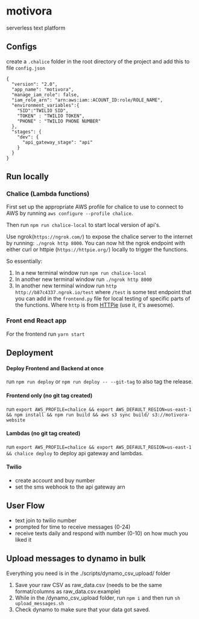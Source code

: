 # motivora
serverless text platform

## Configs

create a `.chalice` folder in the root directory of the project and add this to file `config.json`
```
{
  "version": "2.0",
  "app_name": "motivora",
  "manage_iam_role": false,
  "iam_role_arn": "arn:aws:iam::ACOUNT_ID:role/ROLE_NAME",
  "environment_variables":{
    "SID":"TWILIO SID",
    "TOKEN" : "TWILIO TOKEN",
    "PHONE" : "TWILIO PHONE NUMBER"
  },
  "stages": {
    "dev": {
      "api_gateway_stage": "api"
    }
  }
}
```

## Run locally

### Chalice (Lambda functions)

First set up the appropriate AWS profile for chalice to use to connect to AWS by running `aws configure --profile chalice`.

Then run `npm run chalice-local` to start local version of api's.

Use ngrok(`https://ngrok.com/`) to expose the chalice server to the internet by running: `./ngrok http 8000`. You can now hit the ngrok endpoint with either curl or httpie (`https://httpie.org/`) locally to trigger the functions.

So essentially:
1. In a new terminal window run `npm run chalice-local`
3. In another new terminal window run `./ngrok http 8000`
4. In another new terminal window run `http http://b87c4337.ngrok.io/test` where `/test` is some test endpoint that you can add in the `frontend.py` file for local testing of specific parts of the functions. Where `http` is from [HTTPie](https://httpie.org/) (use it, it's awesome).

### Front end React app

For the frontend run `yarn start`

## Deployment

#### Deploy Frontend and Backend at once
run `npm run deploy` or `npm run deploy -- --git-tag` to also tag the release.

#### Frontend only (no git tag created)

run `export AWS_PROFILE=chalice && export AWS_DEFAULT_REGION=us-east-1 && npm install && npm run build && aws s3 sync build/ s3://motivora-website`

#### Lambdas (no git tag created)

run `export AWS_PROFILE=chalice && export AWS_DEFAULT_REGION=us-east-1 && chalice deploy` to deploy api gateway and lambdas.

#### Twilio

* create account and buy number
* set the sms webhook to the api gateway arn

## User Flow

*  text join to twilio number
*  prompted for time to receive messages (0-24)
*  receive texts daily and respond with number (0-10) on how much you liked it

## Upload messages to dynamo in bulk

Everything you need is in the ./scripts/dynamo_csv_upload/ folder

1. Save your raw CSV as raw_data.csv (needs to be the same format/columns as raw_data.csv.example)
2. While in the /dynamo_csv_upload folder, run `npm i` and then run `sh upload_messages.sh`
3. Check dynamo to make sure that your data got saved.
